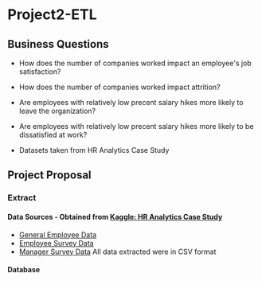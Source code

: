 # Project2-ETL

## Business Questions

- How does the number of companies worked impact an employee's job satisfaction?

- How does the number of companies worked impact attrition?

- Are employees with relatively low precent salary hikes more likely to leave the organization?

- Are employees with relatively low precent salary hikes more likely to be dissatisfied at work?


- Datasets taken from HR Analytics Case Study 

	
## Project Proposal
### Extract
#### Data Sources - Obtained from [Kaggle: HR Analytics Case Study](https://www.kaggle.com/datasets/vjchoudhary7/hr-analytics-case-study)
- [General Employee Data](https://www.kaggle.com/datasets/vjchoudhary7/hr-analytics-case-study?select=general_data.csv)
- [Employee Survey Data](https://www.kaggle.com/datasets/vjchoudhary7/hr-analytics-case-study?select=employee_survey_data.csv)
- [Manager Survey Data](https://www.kaggle.com/datasets/vjchoudhary7/hr-analytics-case-study?select=manager_survey_data.csv)
All data extracted were in CSV format

#### Database 
